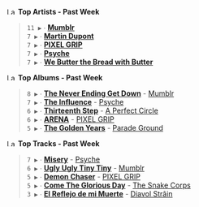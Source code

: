 <!--START_LASTFM_ARTISTS:{"period": "7day", "rows": 5}-->
<a href="https://last.fm" target="_blank"><img src="https://user-images.githubusercontent.com/17434202/215290617-e793598d-d7c9-428f-9975-156db1ba89cc.svg" alt="Last.fm Logo" width="18" height="13"/></a> **Top Artists - Past Week**

> `11 ▶️` ∙ **[Mumblr](https://www.last.fm/music/Mumblr)**<br/>
> `7 ▶️` ∙ **[Martin Dupont](https://www.last.fm/music/Martin+Dupont)**<br/>
> `7 ▶️` ∙ **[PIXEL GRIP](https://www.last.fm/music/PIXEL+GRIP)**<br/>
> `7 ▶️` ∙ **[Psyche](https://www.last.fm/music/Psyche)**<br/>
> `7 ▶️` ∙ **[We Butter the Bread with Butter](https://www.last.fm/music/We+Butter+the+Bread+with+Butter)**<br/>
<!--END_LASTFM_ARTISTS-->

<!--START_LASTFM_ALBUMS:{"period": "7day", "rows": 5}-->
<a href="https://last.fm" target="_blank"><img src="https://user-images.githubusercontent.com/17434202/215290617-e793598d-d7c9-428f-9975-156db1ba89cc.svg" alt="Last.fm Logo" width="18" height="13"/></a> **Top Albums - Past Week**

> `8 ▶️` ∙ **[The Never Ending Get Down](https://www.last.fm/music/Mumblr/The+Never+Ending+Get+Down)** - [Mumblr](https://www.last.fm/music/Mumblr)<br/>
> `7 ▶️` ∙ **[The Influence](https://www.last.fm/music/Psyche/The+Influence)** - [Psyche](https://www.last.fm/music/Psyche)<br/>
> `6 ▶️` ∙ **[Thirteenth Step](https://www.last.fm/music/A+Perfect+Circle/Thirteenth+Step)** - [A Perfect Circle](https://www.last.fm/music/A+Perfect+Circle)<br/>
> `6 ▶️` ∙ **[ARENA](https://www.last.fm/music/PIXEL+GRIP/ARENA)** - [PIXEL GRIP](https://www.last.fm/music/PIXEL+GRIP)<br/>
> `5 ▶️` ∙ **[The Golden Years](https://www.last.fm/music/Parade+Ground/The+Golden+Years)** - [Parade Ground](https://www.last.fm/music/Parade+Ground)<br/>
<!--END_LASTFM_ALBUMS-->

<!--START_LASTFM_TRACKS:{"period": "7day", "rows": 5}-->
<a href="https://last.fm" target="_blank"><img src="https://user-images.githubusercontent.com/17434202/215290617-e793598d-d7c9-428f-9975-156db1ba89cc.svg" alt="Last.fm Logo" width="18" height="13"/></a> **Top Tracks - Past Week**

> `7 ▶️` ∙ **[Misery](https://www.last.fm/music/Psyche/_/Misery)** - [Psyche](https://www.last.fm/music/Psyche)<br/>
> `6 ▶️` ∙ **[Ugly Ugly Tiny Tiny](https://www.last.fm/music/Mumblr/_/Ugly+Ugly+Tiny+Tiny)** - [Mumblr](https://www.last.fm/music/Mumblr)<br/>
> `5 ▶️` ∙ **[Demon Chaser](https://www.last.fm/music/PIXEL+GRIP/_/Demon+Chaser)** - [PIXEL GRIP](https://www.last.fm/music/PIXEL+GRIP)<br/>
> `5 ▶️` ∙ **[Come The Glorious Day](https://www.last.fm/music/The+Snake+Corps/_/Come+The+Glorious+Day)** - [The Snake Corps](https://www.last.fm/music/The+Snake+Corps)<br/>
> `3 ▶️` ∙ **[El Reflejo de mi Muerte](https://www.last.fm/music/Diavol+Str%C3%A2in/_/El+Reflejo+de+mi+Muerte)** - [Diavol Strâin](https://www.last.fm/music/Diavol+Str%C3%A2in)<br/>
<!--END_LASTFM_TRACKS-->